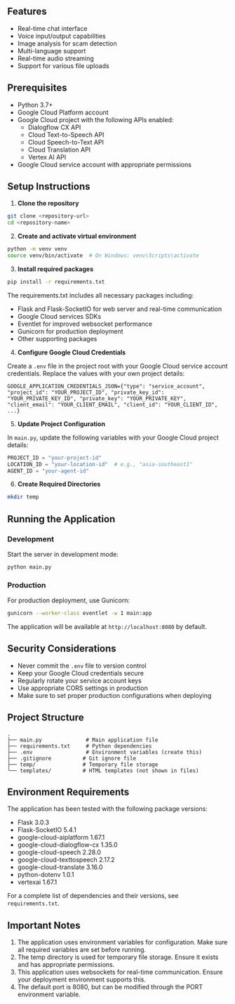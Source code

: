## Features

- Real-time chat interface
- Voice input/output capabilities
- Image analysis for scam detection
- Multi-language support
- Real-time audio streaming
- Support for various file uploads

## Prerequisites

- Python 3.7+
- Google Cloud Platform account
- Google Cloud project with the following APIs enabled:
  - Dialogflow CX API
  - Cloud Text-to-Speech API
  - Cloud Speech-to-Text API
  - Cloud Translation API
  - Vertex AI API
- Google Cloud service account with appropriate permissions

## Setup Instructions

1. **Clone the repository**
```bash
git clone <repository-url>
cd <repository-name>
```

2. **Create and activate virtual environment**
```bash
python -m venv venv
source venv/bin/activate  # On Windows: venv\Scripts\activate
```

3. **Install required packages**
```bash
pip install -r requirements.txt
```

The requirements.txt includes all necessary packages including:
- Flask and Flask-SocketIO for web server and real-time communication
- Google Cloud services SDKs
- Eventlet for improved websocket performance
- Gunicorn for production deployment
- Other supporting packages

4. **Configure Google Cloud Credentials**

Create a `.env` file in the project root with your Google Cloud service account credentials. Replace the values with your own project details:

```plaintext
GOOGLE_APPLICATION_CREDENTIALS_JSON={"type": "service_account", "project_id": "YOUR_PROJECT_ID", "private_key_id": "YOUR_PRIVATE_KEY_ID", "private_key": "YOUR_PRIVATE_KEY", "client_email": "YOUR_CLIENT_EMAIL", "client_id": "YOUR_CLIENT_ID", ...}
```

5. **Update Project Configuration**

In `main.py`, update the following variables with your Google Cloud project details:
```python
PROJECT_ID = "your-project-id"
LOCATION_ID = "your-location-id"  # e.g., "asia-southeast1"
AGENT_ID = "your-agent-id"
```

6. **Create Required Directories**
```bash
mkdir temp
```

## Running the Application

### Development
Start the server in development mode:
```bash
python main.py
```

### Production
For production deployment, use Gunicorn:
```bash
gunicorn --worker-class eventlet -w 1 main:app
```

The application will be available at `http://localhost:8080` by default.

## Security Considerations

- Never commit the `.env` file to version control
- Keep your Google Cloud credentials secure
- Regularly rotate your service account keys
- Use appropriate CORS settings in production
- Make sure to set proper production configurations when deploying

## Project Structure

```
.
├── main.py              # Main application file
├── requirements.txt     # Python dependencies
├── .env                 # Environment variables (create this)
├── .gitignore          # Git ignore file
├── temp/               # Temporary file storage
└── templates/          # HTML templates (not shown in files)
```

## Environment Requirements

The application has been tested with the following package versions:
- Flask 3.0.3
- Flask-SocketIO 5.4.1
- google-cloud-aiplatform 1.67.1
- google-cloud-dialogflow-cx 1.35.0
- google-cloud-speech 2.28.0
- google-cloud-texttospeech 2.17.2
- google-cloud-translate 3.16.0
- python-dotenv 1.0.1
- vertexai 1.67.1

For a complete list of dependencies and their versions, see `requirements.txt`.

## Important Notes

1. The application uses environment variables for configuration. Make sure all required variables are set before running.
2. The temp directory is used for temporary file storage. Ensure it exists and has appropriate permissions.
3. This application uses websockets for real-time communication. Ensure your deployment environment supports this.
4. The default port is 8080, but can be modified through the PORT environment variable.
